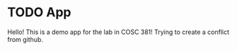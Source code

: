# TODO App
Hello! This is a demo app for the lab in COSC 381!
Trying to create a conflict from github. 
